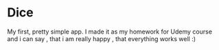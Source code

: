 # Dice
My first, pretty simple app. I made it as my homework for Udemy course and i can say , that i am really happy , that everything works well :)
